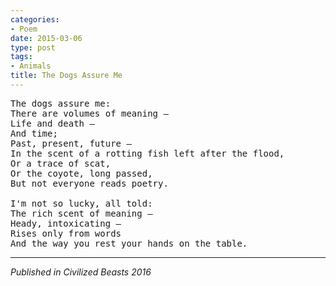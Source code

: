 ```yaml
---
categories:
- Poem
date: 2015-03-06
type: post
tags:
- Animals
title: The Dogs Assure Me
---
```


<pre class="verse">
The dogs assure me:
There are volumes of meaning &mdash;
Life and death &mdash;
And time;
Past, present, future &mdash;
In the scent of a rotting fish left after the flood,
Or a trace of scat,
Or the coyote, long passed,
But not everyone reads poetry.

I'm not so lucky, all told:
The rich scent of meaning &mdash;
Heady, intoxicating &mdash;
Rises only from words
And the way you rest your hands on the table.
</pre>

-----

*Published in Civilized Beasts 2016*
